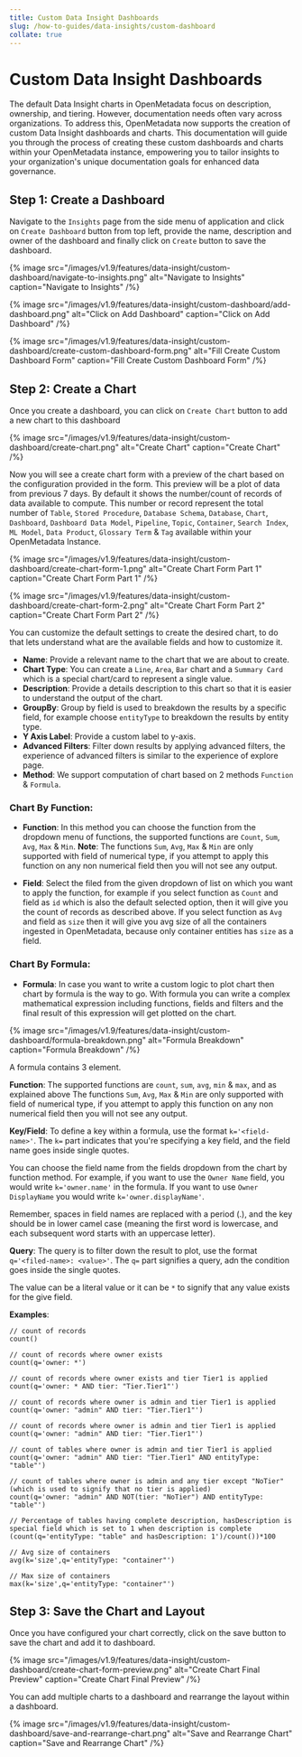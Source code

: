 ```yaml
---
title: Custom Data Insight Dashboards
slug: /how-to-guides/data-insights/custom-dashboard
collate: true
---
```


# Custom Data Insight Dashboards

The default Data Insight charts in OpenMetadata focus on description, ownership, and tiering. However, documentation needs often vary across organizations. To address this, OpenMetadata now supports the creation of custom Data Insight dashboards and charts. This documentation will guide you through the process of creating these custom dashboards and charts within your OpenMetadata instance, empowering you to tailor insights to your organization's unique documentation goals for enhanced data governance.


## Step 1: Create a Dashboard

Navigate to the `Insights` page from the side menu of application and click on `Create Dashboard` button from top left, provide the name, description and owner of the dashboard and finally click on `Create` button to save the dashboard.

{% image
    src="/images/v1.9/features/data-insight/custom-dashboard/navigate-to-insights.png"
    alt="Navigate to Insights"
    caption="Navigate to Insights"
 /%}


 {% image
    src="/images/v1.9/features/data-insight/custom-dashboard/add-dashboard.png"
    alt="Click on Add Dashboard"
    caption="Click on Add Dashboard"
 /%}

{% image
    src="/images/v1.9/features/data-insight/custom-dashboard/create-custom-dashboard-form.png"
    alt="Fill Create Custom Dashboard Form"
    caption="Fill Create Custom Dashboard Form"
 /%}


## Step 2: Create a Chart

Once you create a dashboard, you can click on `Create Chart` button to add a new chart to this dashboard

{% image
    src="/images/v1.9/features/data-insight/custom-dashboard/create-chart.png"
    alt="Create Chart"
    caption="Create Chart"
 /%}

Now you will see a create chart form with a preview of the chart based on the configuration provided in the form. This preview will be a plot of data from previous 7 days. By default it shows the number/count of records of data available to compute. This number or record represent the total number of `Table`, `Stored Procedure`, `Database Schema`, `Database`, `Chart`, `Dashboard`, `Dashboard Data Model`, `Pipeline`, `Topic`, `Container`, `Search Index`, `ML Model`, `Data Product`, `Glossary Term` & `Tag` available within your OpenMetadata Instance.

{% image
    src="/images/v1.9/features/data-insight/custom-dashboard/create-chart-form-1.png"
    alt="Create Chart Form Part 1"
    caption="Create Chart Form Part 1"
 /%}

 {% image
    src="/images/v1.9/features/data-insight/custom-dashboard/create-chart-form-2.png"
    alt="Create Chart Form Part 2"
    caption="Create Chart Form Part 2"
 /%}

You can customize the default settings to create the desired chart, to do that lets understand what are the available fields and how to customize it.


- **Name**: Provide a relevant name to the chart that we are about to create.
- **Chart Type**: You can create a `Line`, `Area`, `Bar` chart and a `Summary Card` which is a special chart/card to represent a single value.
- **Description**: Provide a details description to this chart so that it is easier to understand the output of the chart.
- **GroupBy**: Group by field is used to breakdown the results by a specific field, for example choose 
`entityType` to breakdown the results by entity type.
- **Y Axis Label**: Provide a custom label to y-axis.
- **Advanced Filters**: Filter down results by applying advanced filters, the experience of advanced filters is similar to the experience of explore page.
- **Method**: We support computation of chart based on 2 methods `Function` & `Formula`.


### Chart By Function:

- **Function**: In this method you can choose the function from the dropdown menu of functions, the supported functions are `Count`, `Sum`, `Avg`, `Max` & `Min`.
**Note**: The functions `Sum`, `Avg`, `Max` & `Min` are only supported with field of numerical type, if you attempt to apply this function on any non numerical field then you will not see any output.

- **Field**: Select the filed from the given dropdown of list on which you want to apply the function, for example if you select function as `Count` and field as `id` which is also the default selected option, then it will give you the count of records as described above. If you select function as `Avg` and field as `size` then it will give you avg size of all the containers ingested in OpenMetadata, because only container entities has `size` as a field.

### Chart By Formula:

- **Formula**: In case you want to write a custom logic to plot chart then chart by formula is the way to go. With formula you can write a complex mathematical expression including functions, fields and filters and the final result of this expression will get plotted on the chart.


{% image
    src="/images/v1.9/features/data-insight/custom-dashboard/formula-breakdown.png"
    alt="Formula Breakdown"
    caption="Formula Breakdown"
 /%}

A formula contains 3 element.

**Function**: The supported functions are `count`, `sum`, `avg`, `min` & `max`, and as explained above The functions `Sum`, `Avg`, `Max` & `Min` are only supported with field of numerical type, if you attempt to apply this function on any non numerical field then you will not see any output.

**Key/Field**: To define a key within a formula, use the format `k='<field-name>'`. The `k=` part indicates that you're specifying a key field, and the field name goes inside single quotes.

You can choose the field name from the fields dropdown from the chart by function method. For example, if you want to use the `Owner Name` field, you would write `k='owner.name'` in the formula. If you want to use `Owner DisplayName` you would write `k='owner.displayName'`.

Remember, spaces in field names are replaced with a period (.), and the key should be in lower camel case (meaning the first word is lowercase, and each subsequent word starts with an uppercase letter).

**Query**: The query is to filter down the result to plot, use the format `q='<filed-name>: <value>'`. The `q=` part signifies a query, adn the condition goes inside the single quotes.

The value can be a literal value or it can be `*` to signify that any value exists for the give field.

**Examples**:

```
// count of records
count()

// count of records where owner exists 
count(q='owner: *')

// count of records where owner exists and tier Tier1 is applied
count(q='owner: * AND tier: "Tier.Tier1"')

// count of records where owner is admin and tier Tier1 is applied
count(q='owner: "admin" AND tier: "Tier.Tier1"')

// count of records where owner is admin and tier Tier1 is applied
count(q='owner: "admin" AND tier: "Tier.Tier1"')

// count of tables where owner is admin and tier Tier1 is applied
count(q='owner: "admin" AND tier: "Tier.Tier1" AND entityType: "table"')

// count of tables where owner is admin and any tier except "NoTier" (which is used to signify that no tier is applied)
count(q='owner: "admin" AND NOT(tier: "NoTier") AND entityType: "table"')

// Percentage of tables having complete description, hasDescription is special field which is set to 1 when description is complete
(count(q='entityType: "table" and hasDescription: 1')/count())*100

// Avg size of containers
avg(k='size',q='entityType: "container"')

// Max size of containers
max(k='size',q='entityType: "container"')
```


## Step 3: Save the Chart and Layout

Once you have configured your chart correctly, click on the save button to save the chart and add it to dashboard.

{% image
    src="/images/v1.9/features/data-insight/custom-dashboard/create-chart-form-preview.png"
    alt="Create Chart Final Preview"
    caption="Create Chart Final Preview"
 /%}


You can add multiple charts to a dashboard and rearrange the layout within a dashboard.

{% image
    src="/images/v1.9/features/data-insight/custom-dashboard/save-and-rearrange-chart.png"
    alt="Save and Rearrange Chart"
    caption="Save and Rearrange Chart"
 /%}
